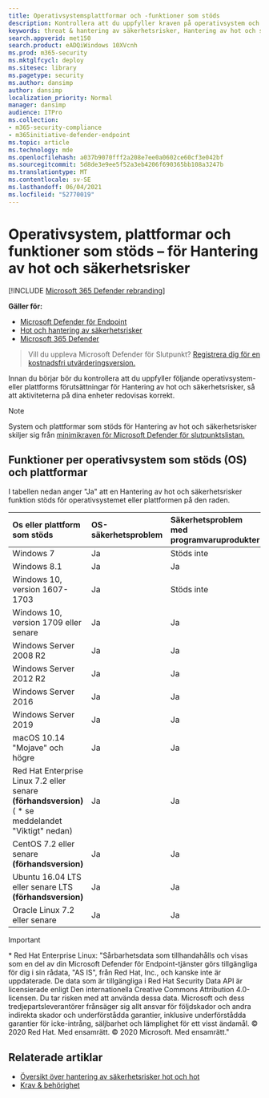 ```yaml
---
title: Operativsystemsplattformar och -funktioner som stöds
description: Kontrollera att du uppfyller kraven på operativsystem och plattformar för Hantering av hot och säkerhetsrisker, så att aktiviteterna på alla enheter redovisas korrekt.
keywords: threat & hantering av säkerhetsrisker, Hantering av hot och säkerhetsrisker, operating system, platform requirements, prerequisites, Microsoft Defender for Endpoint-tvm supported os, Microsoft Defender for Endpoint-tvm, supported operating systems, supported platforms, linux support, mac support
search.appverid: met150
search.product: eADQiWindows 10XVcnh
ms.prod: m365-security
ms.mktglfcycl: deploy
ms.sitesec: library
ms.pagetype: security
ms.author: dansimp
author: dansimp
localization_priority: Normal
manager: dansimp
audience: ITPro
ms.collection:
- m365-security-compliance
- m365initiative-defender-endpoint
ms.topic: article
ms.technology: mde
ms.openlocfilehash: a037b9070fff2a208e7ee0a0602ce60cf3e042bf
ms.sourcegitcommit: 5d8de3e9ee5f52a3eb4206f690365bb108a3247b
ms.translationtype: MT
ms.contentlocale: sv-SE
ms.lasthandoff: 06/04/2021
ms.locfileid: "52770019"
---
```

# <a name="supported-operating-systems-platforms-and-capabilities---for-threat-and-vulnerability-management"></a>Operativsystem, plattformar och funktioner som stöds – för Hantering av hot och säkerhetsrisker

[!INCLUDE [Microsoft 365 Defender rebranding](../../includes/microsoft-defender.md)]

**Gäller för:**

- [Microsoft Defender för Endpoint](https://go.microsoft.com/fwlink/?linkid=2154037)
- [Hot och hantering av säkerhetsrisker](next-gen-threat-and-vuln-mgt.md)
- [Microsoft 365 Defender](https://go.microsoft.com/fwlink/?linkid=2118804)

>Vill du uppleva Microsoft Defender för Slutpunkt? [Registrera dig för en kostnadsfri utvärderingsversion.](https://www.microsoft.com/microsoft-365/windows/microsoft-defender-atp?ocid=docs-wdatp-portaloverview-abovefoldlink)

Innan du börjar bör du kontrollera att du uppfyller följande operativsystem- eller plattforms förutsättningar för Hantering av hot och säkerhetsrisker, så att aktiviteterna på dina enheter redovisas korrekt.

>[!NOTE]
>System och plattformar som stöds för Hantering av hot och säkerhetsrisker skiljer sig från [minimikraven för Microsoft Defender för slutpunktslistan.](minimum-requirements.md)

## <a name="capabilities-per-supported-operating-systems-os-and-platforms"></a>Funktioner per operativsystem som stöds (OS) och plattformar

I tabellen nedan anger "Ja" att en Hantering av hot och säkerhetsrisker funktion stöds för operativsystemet eller plattformen på den raden.

Os eller plattform som stöds | OS-säkerhetsproblem | Säkerhetsproblem med programvaruprodukter | Utvärdering av OS-konfiguration | Konfigurationsbedömning av säkerhetskontroller | Utvärdering av programvaruproduktkonfiguration
:---|:---|:---|:---|:---|:---
Windows 7 | Ja | Stöds inte | Stöds inte | Stöds inte | Stöds inte
Windows 8.1 | Ja | Ja | Ja | Ja| Ja
Windows 10, version 1607-1703 | Ja  | Stöds inte | Stöds inte | Stöds inte | Stöds inte
Windows 10, version 1709 eller senare | Ja | Ja | Ja | Ja | Ja
Windows Server 2008 R2 | Ja | Ja | Ja | Ja | Ja
Windows Server 2012 R2 | Ja | Ja | Ja | Ja | Ja
Windows Server 2016 | Ja | Ja | Ja | Ja | Ja
Windows Server 2019 | Ja | Ja | Ja | Ja | Ja
macOS 10.14 "Mojave" och högre | Ja | Ja | Ja (förhandsversion) | Ja (förhandsversion) | Ja (förhandsversion)
Red Hat Enterprise Linux 7.2 eller senare **(förhandsversion)** ( \* se meddelandet "Viktigt" nedan) | Ja | Ja | Ja | Ja | Ja
CentOS 7.2 eller senare **(förhandsversion)** | Ja | Ja | Ja | Ja | Ja
Ubuntu 16.04 LTS eller senare LTS **(förhandsversion)** | Ja | Ja | Ja | Ja | Ja
Oracle Linux 7.2 eller senare | Ja | Ja | Ja | Ja | Ja

>[!IMPORTANT]
> \* Red Hat Enterprise Linux: "Sårbarhetsdata som tillhandahålls och visas som en del av din Microsoft Defender för Endpoint-tjänster görs tillgängliga för dig i sin rådata, "AS IS", från Red Hat, Inc., och kanske inte är uppdaterade. De data som är tillgängliga i Red Hat Security Data API är licensierade enligt Den internationella Creative Commons Attribution 4.0-licensen. Du tar risken med att använda dessa data. Microsoft och dess tredjepartsleverantörer frånsäger sig allt ansvar för följdskador och andra indirekta skador och underförstådda garantier, inklusive underförstådda garantier för icke-intrång, säljbarhet och lämplighet för ett visst ändamål. © 2020 Red Hat. Med ensamrätt. © 2020 Microsoft. Med ensamrätt."

## <a name="related-articles"></a>Relaterade artiklar

- [Översikt över hantering av säkerhetsrisker hot och hot](next-gen-threat-and-vuln-mgt.md)
- [Krav & behörighet](tvm-prerequisites.md)
